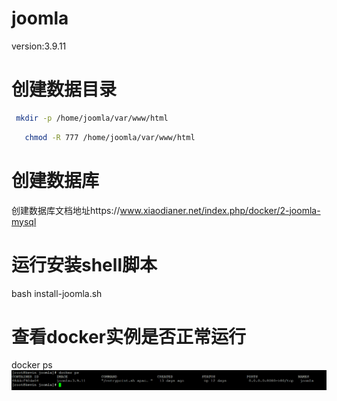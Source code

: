 # joomla
version:3.9.11
# 创建数据目录
```Bash  
 mkdir -p /home/joomla/var/www/html
```
```Bash
   chmod -R 777 /home/joomla/var/www/html
```
# 创建数据库
创建数据库文档地址https://www.xiaodianer.net/index.php/docker/2-joomla-mysql
# 运行安装shell脚本
bash install-joomla.sh 
# 查看docker实例是否正常运行
docker ps
![image](https://github.com/kevinsingapore/joomla/blob/master/joomla.png)
